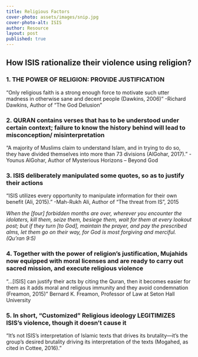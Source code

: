 ```yaml
---
title: Religious Factors
cover-photo: assets/images/snip.jpg
cover-photo-alt: ISIS
author: Resource
layout: post
published: true
---
```

## How ISIS rationalize their violence using religion?

### 1. THE POWER OF RELIGION: PROVIDE JUSTIFICATION
“Only religious faith is a strong enough force to motivate such utter madness in otherwise sane and decent people (Dawkins, 2006)”
-Richard Dawkins, Author of “The God Delusion”

### 2. QURAN contains verses that has to be understood under certain context; failure to know the history behind will lead to misconception/ misinterpretation
“A majority of Muslims claim to understand Islam, and in trying to do so, they have divided themselves into more than 73 divisions (AlGohar, 2017).”
-Younus AlGohar, Author of Mysterious Horizons – Beyond God

### 3. ISIS deliberately manipulated some quotes, so as to justify their actions
“ISIS utilizes every opportunity to manipulate information for their own benefit (Ali, 2015).”
-Mah-Rukh Ali, Author of “The threat from IS”, 2015

_When the [four] forbidden months are over, wherever you encounter the idolaters, kill them, seize them, besiege them, wait for them at every lookout post; but if they turn [to God], maintain the prayer, and pay the prescribed alms, let them go on their way, for God is most forgiving and merciful.  (Qu’ran 9:5)_

### 4. Together with the power of religion’s justification, Mujahids now equipped with moral licenses and are ready to carry out sacred mission, and execute religious violence
“...[ISIS] can justify their acts by citing the Quran, then it becomes easier for them as it adds moral and religious immunity and they avoid condemnation (Freamon, 2015)” 
Bernard K. Freamon, Professor of Law at Seton Hall University 


### 5. In short, “Customized” Religious ideology LEGITIMIZES ISIS’s violence, though it doesn’t cause it
“It’s not ISIS’s interpretation of Islamic texts that drives its brutality—it’s the group’s desired brutality driving its interpretation of the texts (Mogahed, as cited in Cottee, 2016).” 

